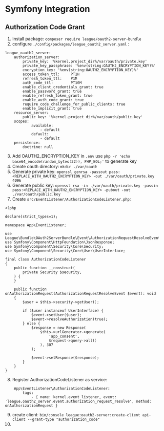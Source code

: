 
# Symfony Integration
## Authorization Code Grant


1. Install package: `composer require league/oauth2-server-bundle`
2. configure `./config/packages/league_oauth2_server.yaml` :

```
league_oauth2_server:
    authorization_server:
        private_key: '%kernel.project_dir%/var/oauth/private.key'
        private_key_passphrase: '%env(string:OAUTH2_ENCRYPTION_KEY)%'
        encryption_key: '%env(string:OAUTH2_ENCRYPTION_KEY)%'
        access_token_ttl:     PT1H
        refresh_token_ttl:    P1M
        auth_code_ttl:        PT10M
        enable_client_credentials_grant: true
        enable_password_grant: true
        enable_refresh_token_grant: true
        enable_auth_code_grant: true
        require_code_challenge_for_public_clients: true
        enable_implicit_grant: true
    resource_server:
        public_key: '%kernel.project_dir%/var/oauth/public.key'
    scopes:
            available:
                - default
            default:
                - default
    persistence:
        doctrine: null
```

3. Add OAUTH2_ENCRYPTION_KEY in `.env` use `php -r 'echo base64_encode(random_bytes(32)), PHP_EOL;'` to generate key
4. Create oauth directory: `mkdir ./var/oauth`
5. Generate private key: `openssl genrsa -passout pass:<REPLACE_WITH_OAUTH2_ENCRYPTION_KEY> -out ./var/oauth/private.key 4096`
6. Generate public key: `openssl rsa -in ./var/oauth/private.key -passin pass:<REPLACE_WITH_OAUTH2_ENCRYPTION_KEY> -pubout -out ./var/oauth/public.key`
7. Create `src/EventListener/AuthorizationCodeListener.php`:

```
<?php

declare(strict_types=1);

namespace App\EventListener;

use League\Bundle\OAuth2ServerBundle\Event\AuthorizationRequestResolveEvent;
use Symfony\Component\HttpFoundation\JsonResponse;
use Symfony\Component\Security\Core\Security;
use Symfony\Component\Security\Core\User\UserInterface;

final class AuthorizationCodeListener
{
    public function __construct(
        private Security $security,
    ) {
    }

    public function onAuthorizationRequest(AuthorizationRequestResolveEvent $event): void
    {
        $user = $this->security->getUser();

        if ($user instanceof UserInterface) {
            $event->setUser($user);
            $event->resolveAuthorization(true);
        } else {
            $response = new Response(
                $this->urlGenerator->generate(
                    'app_consent',
                    $request->query->all()
                ), 307
            );

            $event->setResponse($response);
        }
    }
}
```

8. Register AuthorizationCodeListener as service: 

```
    App\EventListener\AuthorizationCodeListener:
        tags:
            - { name: kernel.event_listener, event: 'league.oauth2_server.event.authorization_request_resolve', method: onAuthorizationRequest }
```

9. create client: `bin/console league:oauth2-server:create-client api-client --grant-type "authorization_code"`
10. 
